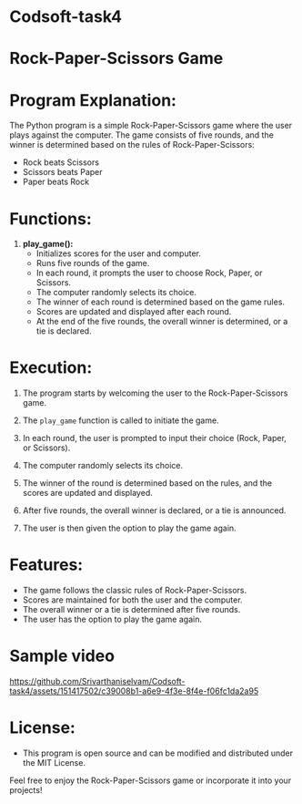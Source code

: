 # Codsoft-task4
# Rock-Paper-Scissors Game

# Program Explanation:

The Python program is a simple Rock-Paper-Scissors game where the user plays against the computer. The game consists of five rounds, and the winner is determined based on the rules of 
Rock-Paper-Scissors:

- Rock beats Scissors
- Scissors beats Paper
- Paper beats Rock

# Functions:

1. **play_game():**
   - Initializes scores for the user and computer.
   - Runs five rounds of the game.
   - In each round, it prompts the user to choose Rock, Paper, or Scissors.
   - The computer randomly selects its choice.
   - The winner of each round is determined based on the game rules.
   - Scores are updated and displayed after each round.
   - At the end of the five rounds, the overall winner is determined, or a tie is declared.

# Execution:

1. The program starts by welcoming the user to the Rock-Paper-Scissors game.

2. The `play_game` function is called to initiate the game.

3. In each round, the user is prompted to input their choice (Rock, Paper, or Scissors).

4. The computer randomly selects its choice.

5. The winner of the round is determined based on the rules, and the scores are updated and displayed.

6. After five rounds, the overall winner is declared, or a tie is announced.

7. The user is then given the option to play the game again.


# Features:

- The game follows the classic rules of Rock-Paper-Scissors.
- Scores are maintained for both the user and the computer.
- The overall winner or a tie is determined after five rounds.
- The user has the option to play the game again.

# Sample video


https://github.com/Srivarthaniselvam/Codsoft-task4/assets/151417502/c39008b1-a6e9-4f3e-8f4e-f06fc1da2a95


# License:

- This program is open source and can be modified and distributed under the MIT License.

Feel free to enjoy the Rock-Paper-Scissors game or incorporate it into your projects!
